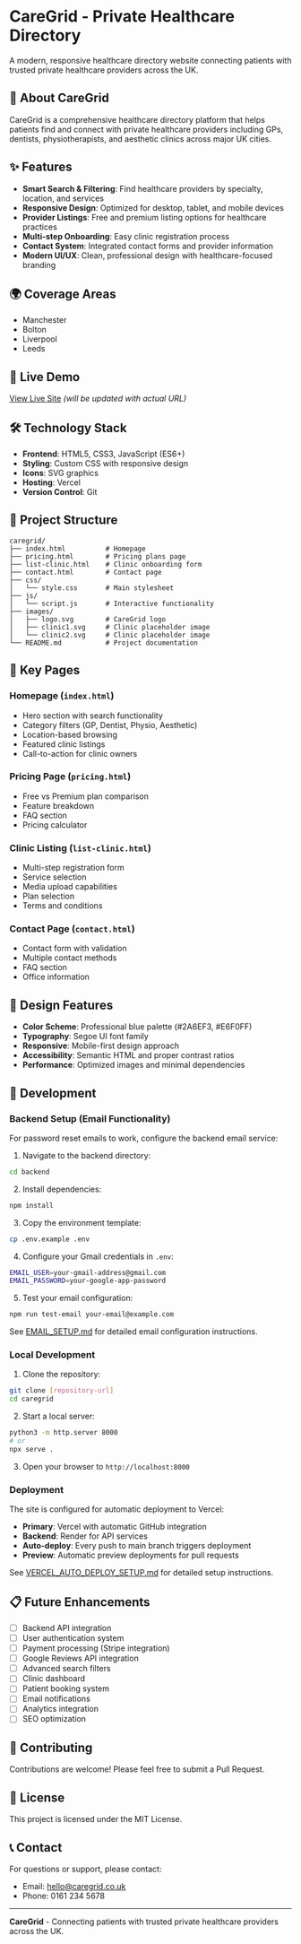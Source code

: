 # CareGrid - Private Healthcare Directory

A modern, responsive healthcare directory website connecting patients with trusted private healthcare providers across the UK.

## 🏥 About CareGrid

CareGrid is a comprehensive healthcare directory platform that helps patients find and connect with private healthcare providers including GPs, dentists, physiotherapists, and aesthetic clinics across major UK cities.

## ✨ Features

- **Smart Search & Filtering**: Find healthcare providers by specialty, location, and services
- **Responsive Design**: Optimized for desktop, tablet, and mobile devices
- **Provider Listings**: Free and premium listing options for healthcare practices
- **Multi-step Onboarding**: Easy clinic registration process
- **Contact System**: Integrated contact forms and provider information
- **Modern UI/UX**: Clean, professional design with healthcare-focused branding

## 🌍 Coverage Areas

- Manchester
- Bolton
- Liverpool
- Leeds

## 🚀 Live Demo

[View Live Site](https://caregrid.vercel.app) *(will be updated with actual URL)*

## 🛠️ Technology Stack

- **Frontend**: HTML5, CSS3, JavaScript (ES6+)
- **Styling**: Custom CSS with responsive design
- **Icons**: SVG graphics
- **Hosting**: Vercel
- **Version Control**: Git

## 📁 Project Structure

```
caregrid/
├── index.html          # Homepage
├── pricing.html        # Pricing plans page
├── list-clinic.html    # Clinic onboarding form
├── contact.html        # Contact page
├── css/
│   └── style.css       # Main stylesheet
├── js/
│   └── script.js       # Interactive functionality
├── images/
│   ├── logo.svg        # CareGrid logo
│   ├── clinic1.svg     # Clinic placeholder image
│   └── clinic2.svg     # Clinic placeholder image
└── README.md           # Project documentation
```

## 🎯 Key Pages

### Homepage (`index.html`)
- Hero section with search functionality
- Category filters (GP, Dentist, Physio, Aesthetic)
- Location-based browsing
- Featured clinic listings
- Call-to-action for clinic owners

### Pricing Page (`pricing.html`)
- Free vs Premium plan comparison
- Feature breakdown
- FAQ section
- Pricing calculator

### Clinic Listing (`list-clinic.html`)
- Multi-step registration form
- Service selection
- Media upload capabilities
- Plan selection
- Terms and conditions

### Contact Page (`contact.html`)
- Contact form with validation
- Multiple contact methods
- FAQ section
- Office information

## 🎨 Design Features

- **Color Scheme**: Professional blue palette (#2A6EF3, #E6F0FF)
- **Typography**: Segoe UI font family
- **Responsive**: Mobile-first design approach
- **Accessibility**: Semantic HTML and proper contrast ratios
- **Performance**: Optimized images and minimal dependencies

## 🔧 Development

### Backend Setup (Email Functionality)

For password reset emails to work, configure the backend email service:

1. Navigate to the backend directory:
```bash
cd backend
```

2. Install dependencies:
```bash
npm install
```

3. Copy the environment template:
```bash
cp .env.example .env
```

4. Configure your Gmail credentials in `.env`:
```bash
EMAIL_USER=your-gmail-address@gmail.com
EMAIL_PASSWORD=your-google-app-password
```

5. Test your email configuration:
```bash
npm run test-email your-email@example.com
```

See [EMAIL_SETUP.md](EMAIL_SETUP.md) for detailed email configuration instructions.

### Local Development

1. Clone the repository:
```bash
git clone [repository-url]
cd caregrid
```

2. Start a local server:
```bash
python3 -m http.server 8000
# or
npx serve .
```

3. Open your browser to `http://localhost:8000`

### Deployment

The site is configured for automatic deployment to Vercel:
- **Primary**: Vercel with automatic GitHub integration
- **Backend**: Render for API services
- **Auto-deploy**: Every push to main branch triggers deployment
- **Preview**: Automatic preview deployments for pull requests

See [VERCEL_AUTO_DEPLOY_SETUP.md](VERCEL_AUTO_DEPLOY_SETUP.md) for detailed setup instructions.

## 📋 Future Enhancements

- [ ] Backend API integration
- [ ] User authentication system
- [ ] Payment processing (Stripe integration)
- [ ] Google Reviews API integration
- [ ] Advanced search filters
- [ ] Clinic dashboard
- [ ] Patient booking system
- [ ] Email notifications
- [ ] Analytics integration
- [ ] SEO optimization

## 🤝 Contributing

Contributions are welcome! Please feel free to submit a Pull Request.

## 📄 License

This project is licensed under the MIT License.

## 📞 Contact

For questions or support, please contact:
- Email: hello@caregrid.co.uk
- Phone: 0161 234 5678

---

**CareGrid** - Connecting patients with trusted private healthcare providers across the UK.